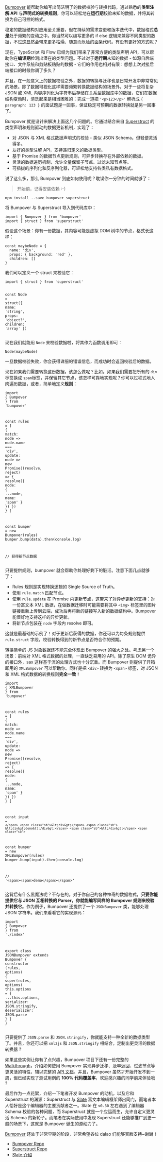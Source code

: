 <p data-pid="kEwCAhOo"><a href="http://link.zhihu.com/?target=https%3A//github.com/doodlewind/bumpover" class=" wrap external" target="_blank" rel="nofollow noreferrer">Bumpover</a> 能帮助你编写出简洁明了的数据校验与转换代码。通过熟悉的<b>类型注解 API</b> 与<b>声明式的转换规则</b>，你可以轻松地在<b>运行期</b>校验未知的数据，并将其转换为自己可控的格式。</p><p data-pid="MKgtmKxJ">稳定的数据结构对应用至关重要，但在持续的需求变更和版本迭代中，数据格式<b>总是</b>处于频繁的变动之中。你当然可以编写更多的 if else 逻辑来兼容不同类型的数据，不过这显然会带来更多枯燥、随意而危险的面条代码。有没有更好的方式呢？</p><p data-pid="rSj_KIr-">现在，TypeScript 和 Flow 已经为我们带来了非常方便的类型声明 API，可以帮助你在<b>编译期</b>检测出潜在的类型问题。不过对于<b>运行期</b>未知的数据 - 如源自后端接口、文件系统和剪贴板粘贴的数据 - 它们的作用也相对有限：想想上次对接后端接口的时候你调了多久？</p><p data-pid="TjfSe9H-">并且，在一般意义上的数据校验之外，数据的转换与迁移也是日常开发中非常常见的场景。除了数据可视化这样需要频繁转换数据结构的场景外，对于一些将复杂 JSON 或 XML 内容序列化为字符串后存储在关系型数据库中的数据，它们在数据结构变动时，清洗起来是相当困难的：完成一道把 <code>'&lt;p&gt;123&lt;/p&gt;'</code> 解析成 <code>{ paragraph: 123 }</code> 的面试题是一回事，保证稳定可预期的数据转换就是另一回事了。</p><p data-pid="hs2G333R">Bumpover 就是设计来解决上面这几个问题的。它通过结合来自 <a href="http://link.zhihu.com/?target=https%3A//github.com/ianstormtaylor/superstruct" class=" wrap external" target="_blank" rel="nofollow noreferrer">Superstruct</a> 的类型声明和规则驱动的数据更新机制，实现了：</p><ul><li data-pid="u1jgcDo2">对 JSON 与 XML 格式数据声明式的校验 - 类似 JSON Schema，但轻便灵活得多。</li><li data-pid="w2cGomAi">友好的类型注解 API，支持递归定义的数据类型。</li><li data-pid="TMorNcml">基于 Promise 的数据节点更新规则，可异步转换存在外部依赖的数据。</li><li data-pid="-cBcfTfS">灵活的数据遍历机制，允许全量保留子节点、过滤未知节点等。</li><li data-pid="O84t-uGL">可插拔的序列化和反序列化器，可轻松地支持各类私有数据格式。</li></ul><p data-pid="5TbLkGRZ">说了这么多，那么 Bumpover 到底如何使用呢？耽误你一分钟的时间就够了：</p><blockquote data-pid="u_agiaur">开始前，记得安装依赖 :-)</blockquote><div class="highlight"><pre><code class="language-text"><span></span>npm install --save bumpover superstruct 
</code></pre></div><p data-pid="7yT0Mi4V">将 Bumpover 与 Superstruct 导入到代码库中：</p><div class="highlight"><pre><code class="language-js"><span></span><span class="kr">import</span> <span class="p">{</span> <span class="nx">Bumpover</span> <span class="p">}</span> <span class="nx">from</span> <span class="s1">'bumpover'</span>
<span class="kr">import</span> <span class="p">{</span> <span class="nx">struct</span> <span class="p">}</span> <span class="nx">from</span> <span class="s1">'superstruct'</span>
</code></pre></div><p data-pid="DSRgfJY8">假设这个场景：你有一份数据，其内容可能是虚拟 DOM 树中的节点，格式长这样：</p><div class="highlight"><pre><code class="language-js"><span></span><span class="kr">const</span> <span class="nx">maybeNode</span> <span class="o">=</span> <span class="p">{</span>
  <span class="nx">name</span><span class="o">:</span> <span class="s1">'div'</span><span class="p">,</span>
  <span class="nx">props</span><span class="o">:</span> <span class="p">{</span> <span class="nx">background</span><span class="o">:</span> <span class="s1">'red'</span> <span class="p">},</span>
  <span class="nx">children</span><span class="o">:</span> <span class="p">[]</span>
<span class="p">}</span>
</code></pre></div><p data-pid="iD-8Mgmi">我们可以定义一个 struct 来校验它：</p><div class="highlight"><pre><code class="language-js"><span></span><span class="kr">import</span> <span class="p">{</span> <span class="nx">struct</span> <span class="p">}</span> <span class="nx">from</span> <span class="s1">'superstruct'</span>

<span class="kr">const</span> <span class="nx">Node</span> <span class="o">=</span> <span class="nx">struct</span><span class="p">({</span>
  <span class="nx">name</span><span class="o">:</span> <span class="s1">'string'</span><span class="p">,</span>
  <span class="nx">props</span><span class="o">:</span> <span class="s1">'object?'</span><span class="p">,</span>
  <span class="nx">children</span><span class="o">:</span> <span class="s1">'array'</span>
<span class="p">})</span>
</code></pre></div><p data-pid="qTjcXF8v">现在我们就能用 <code>Node</code> 来校验数据啦，将其作为函数调用即可：</p><div class="highlight"><pre><code class="language-js"><span></span><span class="nx">Node</span><span class="p">(</span><span class="nx">maybeNode</span><span class="p">)</span>
</code></pre></div><p data-pid="sHL9SvjU">一旦数据校验失败，你会获得详细的错误信息，而成功时会返回校验后的数据。</p><p data-pid="qh-X_p23">现在如果我们需要转换这份数据，该怎么做呢？比如，如果我们需要把所有的 <code>div</code> 标签换成 <code>span</code>标签，并保留其它节点，该怎样可靠地实现呢？你可以过程式地人肉遍历数据，或者，简单地定义<b>规则</b>：</p><div class="highlight"><pre><code class="language-js"><span></span><span class="kr">import</span> <span class="p">{</span> <span class="nx">Bumpover</span> <span class="p">}</span> <span class="nx">from</span> <span class="s1">'bumpover'</span>

<span class="kr">const</span> <span class="nx">rules</span> <span class="o">=</span> <span class="p">[</span>
  <span class="p">{</span>
    <span class="nx">match</span><span class="o">:</span> <span class="nx">node</span> <span class="p">=&gt;</span> <span class="nx">node</span><span class="p">.</span><span class="nx">name</span> <span class="o">===</span> <span class="s1">'div'</span><span class="p">,</span>
    <span class="nx">update</span><span class="o">:</span> <span class="nx">node</span> <span class="p">=&gt;</span> <span class="k">new</span> <span class="nb">Promise</span><span class="p">((</span><span class="nx">resolve</span><span class="p">,</span> <span class="nx">reject</span><span class="p">)</span> <span class="p">=&gt;</span> <span class="p">{</span>
      <span class="nx">resolve</span><span class="p">({</span>
        <span class="nx">node</span><span class="o">:</span> <span class="p">{</span> <span class="p">...</span><span class="nx">node</span><span class="p">,</span> <span class="nx">name</span><span class="o">:</span> <span class="s1">'span'</span> <span class="p">}</span>
      <span class="p">})</span>
    <span class="p">})</span>
  <span class="p">}</span>
<span class="p">]</span>

<span class="kr">const</span> <span class="nx">bumper</span> <span class="o">=</span> <span class="k">new</span> <span class="nx">Bumpover</span><span class="p">(</span><span class="nx">rules</span><span class="p">)</span>
<span class="nx">bumper</span><span class="p">.</span><span class="nx">bump</span><span class="p">(</span><span class="nx">data</span><span class="p">).</span><span class="nx">then</span><span class="p">(</span><span class="nx">console</span><span class="p">.</span><span class="nx">log</span><span class="p">)</span>

<span class="c1">// 获得新节点数据</span>
</code></pre></div><p data-pid="4h9Q-ppa">只要提供规则，bumpover 就会帮助你处理好剩下的脏活。注意下面几点就够了：</p><ul><li data-pid="_IWGI2zD">Rules 规则是实现转换逻辑的 Single Source of Truth。</li><li data-pid="eNuyJaFC">使用 <code>rule.match</code> 匹配节点。</li><li data-pid="NXLQcf-u">使用 <code>rule.update</code> 在 Promise 内更新节点，这带来了对异步更新的支持：对一份富文本 XML 数据，在做数据迁移时可能需要将其中 <code>&lt;img&gt;</code> 标签里的图片链接重新上传到云端，成功后再将新的链接写入新的数据结构中。Bumpover 能很好地支持这样的异步更新。</li><li data-pid="nH86fldP">将新节点包装在 <code>node</code> 字段内 resolve 即可。</li></ul><p data-pid="mzY4nEJo">这就是最基础的示例了！对于更新后获得的数据，你还可以为每条规则提供 <code>rule.struct</code> 字段，校验转换得到的新节点是否符合你的预期。</p><p data-pid="cK3cJfB-">转换简单的 JS 对象数据还不能完全体现出 Bumpover 的强大之处。考虑另一个场景：前端对 XML 格式数据的处理，一直缺乏易用的 API。除了原生 DOM 诡异的接口外，sax 这样基于流的处理方式也十分沉重。而 Bumpover 则提供了开箱即用的 <code>XMLBumpover</code> 可以帮助你。同样是把 <code>&lt;div&gt;</code> 转换为 <code>&lt;span&gt;</code> 标签，对 JSON 和 XML 格式数据的转换规则<b>完全一致</b>！</p><div class="highlight"><pre><code class="language-js"><span></span><span class="kr">import</span> <span class="p">{</span> <span class="nx">XMLBumpover</span> <span class="p">}</span> <span class="nx">from</span> <span class="s1">'bumpover'</span>

<span class="kr">const</span> <span class="nx">rules</span> <span class="o">=</span> <span class="p">[</span>
  <span class="p">{</span>
    <span class="nx">match</span><span class="o">:</span> <span class="nx">node</span> <span class="p">=&gt;</span> <span class="nx">node</span><span class="p">.</span><span class="nx">name</span> <span class="o">===</span> <span class="s1">'div'</span><span class="p">,</span>
    <span class="nx">update</span><span class="o">:</span> <span class="nx">node</span> <span class="p">=&gt;</span> <span class="k">new</span> <span class="nb">Promise</span><span class="p">((</span><span class="nx">resolve</span><span class="p">,</span> <span class="nx">reject</span><span class="p">)</span> <span class="p">=&gt;</span> <span class="p">{</span>
      <span class="nx">resolve</span><span class="p">({</span>
        <span class="nx">node</span><span class="o">:</span> <span class="p">{</span> <span class="p">...</span><span class="nx">node</span><span class="p">,</span> <span class="nx">name</span><span class="o">:</span> <span class="s1">'span'</span> <span class="p">}</span>
      <span class="p">})</span>
    <span class="p">})</span>
  <span class="p">}</span>
<span class="p">]</span>

<span class="kr">const</span> <span class="nx">input</span> <span class="o">=</span> <span class="sb">`</span>
<span class="sb">&lt;div&gt;</span>
<span class="sb">  &lt;div&gt;demo&lt;/div&gt;</span>
<span class="sb">&lt;/div&gt;</span>
<span class="sb">`</span>

<span class="kr">const</span> <span class="nx">bumper</span> <span class="o">=</span> <span class="k">new</span> <span class="nx">XMLBumpover</span><span class="p">(</span><span class="nx">rules</span><span class="p">)</span>
<span class="nx">bumper</span><span class="p">.</span><span class="nx">bump</span><span class="p">(</span><span class="nx">input</span><span class="p">).</span><span class="nx">then</span><span class="p">(</span><span class="nx">console</span><span class="p">.</span><span class="nx">log</span><span class="p">)</span>

<span class="c1">// '&lt;span&gt;&lt;span&gt;demo&lt;/span&gt;&lt;/span&gt;'</span>
</code></pre></div><p data-pid="7Og_wzSA">这背后有什么黑魔法呢？不存在的。对于你自己的各种神奇的数据格式，<b>只要你能提供它与 JSON 互相转换的 Parser，你就能编写同样的 Bumpover 规则来校验并转换它</b>。作为例子，Bumpover 还提供了一个 <code>JSONBumpover</code> 类，能够处理 JSON 字符串。我们来看看它的实现源码：</p><div class="highlight"><pre><code class="language-js"><span></span><span class="kr">import</span> <span class="p">{</span> <span class="nx">Bumpover</span> <span class="p">}</span> <span class="nx">from</span> <span class="s1">'./index'</span>

<span class="kr">export</span> <span class="kr">class</span> <span class="nx">JSONBumpover</span> <span class="kr">extends</span> <span class="nx">Bumpover</span> <span class="p">{</span>
  <span class="nx">constructor</span> <span class="p">(</span><span class="nx">rules</span><span class="p">,</span> <span class="nx">options</span><span class="p">)</span> <span class="p">{</span>
    <span class="kr">super</span><span class="p">(</span><span class="nx">rules</span><span class="p">,</span> <span class="nx">options</span><span class="p">)</span>
    <span class="k">this</span><span class="p">.</span><span class="nx">options</span> <span class="o">=</span> <span class="p">{</span>
      <span class="p">...</span><span class="k">this</span><span class="p">.</span><span class="nx">options</span><span class="p">,</span>
      <span class="nx">serializer</span><span class="o">:</span> <span class="nx">JSON</span><span class="p">.</span><span class="nx">stringify</span><span class="p">,</span>
      <span class="nx">deserializer</span><span class="o">:</span> <span class="nx">JSON</span><span class="p">.</span><span class="nx">parse</span>
    <span class="p">}</span>
  <span class="p">}</span>
<span class="p">}</span>
</code></pre></div><p data-pid="F-7MPi1-">只要提供了 <code>JSON.parse</code> 和 <code>JSON.stringify</code>，你就能支持一种全新的数据类型了。并且，你还可以把 <code>xml2js</code> 和 <code>JSON.stringify</code> 相结合，定制出更灵活的数据转换器 ?</p><p data-pid="1kYCQ7tQ">如果这些实例让你有了点兴趣，Bumpover 项目下还有一份完整的 <a href="http://link.zhihu.com/?target=https%3A//github.com/doodlewind/bumpover/blob/master/docs/walkthrough.md" class=" wrap external" target="_blank" rel="nofollow noreferrer">Walkthrough</a>，介绍如何使用 Bumpover 实现异步迁移、及早返回、过滤节点等更灵活的特性，辅以完整的 <a href="http://link.zhihu.com/?target=https%3A//github.com/doodlewind/bumpover/blob/master/docs/reference.md" class=" wrap external" target="_blank" rel="nofollow noreferrer">API 文档</a>。并且，Bumpover 虽然才开始开发不到一周，但已经实现了测试用例的 <b>100% 代码覆盖率</b>，欢迎感兴趣的同学前来体验哦 ?</p><p data-pid="m49--3ku">最后作为一点花絮，介绍一下笔者开发 Bumpover 的动机，以及它和 Superstruct 的渊源：Superstruct 与 <a href="http://link.zhihu.com/?target=https%3A//github.com/ianstormtaylor/slate" class=" wrap external" target="_blank" rel="nofollow noreferrer">Slate</a> 富文本编辑框架师出同门，而笔者本人恰好是这个编辑器的主要贡献者之一。Slate 在 <code>v0.30</code> 左右遇到了编辑器 Schema 校验的各种问题，而 Superstruct 就是一个应运而生，允许自定义更灵活 Schema 的新轮子。而笔者在实际使用中发现 Superstruct 还能够推广到更一般的场景下，这就是 Bumpover 诞生的源动力了。</p><p data-pid="zPi4VTP9"><a href="http://link.zhihu.com/?target=https%3A//github.com/doodlewind/bumpover" class=" wrap external" target="_blank" rel="nofollow noreferrer">Bumpover</a> 还处于非常早期的阶段，非常希望各位 dalao 们能够赏脸支持~谢谢！</p><ul><li data-pid="W5570enP"><a href="http://link.zhihu.com/?target=https%3A//github.com/doodlewind/bumpover" class=" wrap external" target="_blank" rel="nofollow noreferrer">Bumpover Repo</a></li><li data-pid="WOn6QJgm"><a href="http://link.zhihu.com/?target=https%3A//github.com/ianstormtaylor/superstruct" class=" wrap external" target="_blank" rel="nofollow noreferrer">Superstruct Repo</a></li><li data-pid="y3dCsD2T"><a href="http://link.zhihu.com/?target=https%3A//juejin.im/post/59e6fc9951882578d503952c" class=" wrap external" target="_blank" rel="nofollow noreferrer">Slate 介绍</a></li></ul>